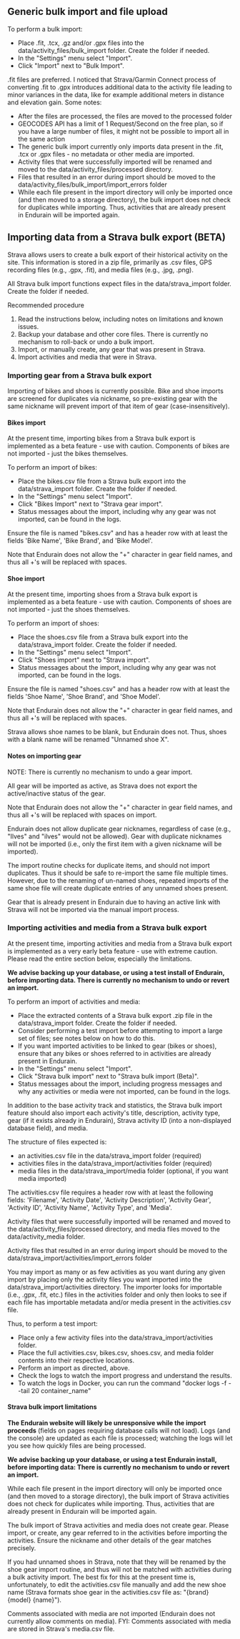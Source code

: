 ## Generic bulk import and file upload

To perform a bulk import:
- Place .fit, .tcx, .gz and/or .gpx files into the data/activity_files/bulk_import folder. Create the folder if needed.
- In the "Settings" menu select "Import".
- Click "Import" next to "Bulk Import".

.fit files are preferred. I noticed that Strava/Garmin Connect process of converting .fit to .gpx introduces additional data to the activity file leading to minor variances in the data, like for example additional 
meters in distance and elevation gain. Some notes:

- After the files are processed, the files are moved to the processed folder
- GEOCODES API has a limit of 1 Request/Second on the free plan, so if you have a large number of files, it might not be possible to import all in the same action
- The generic bulk import currently only imports data present in the .fit, .tcx or .gpx files - no metadata or other media are imported.
- Activity files that were successfully imported will be renamed and moved to the data/activity_files/processed directory.
- Files that resulted in an error during import should be moved to the data/activity_files/bulk_import/import_errors folder
- While each file present in the import directory will only be imported once (and then moved to a storage directory), the bulk import does not check for duplicates while importing. Thus, activities that are already present in Endurain will be imported again.


## Importing data from a Strava bulk export (BETA)

Strava allows users to create a bulk export of their historical activity on the site.  This information is stored in a zip file, primarily as .csv files, GPS recording files (e.g., .gpx, .fit), and media files (e.g., .jpg, .png).

All Strava bulk import functions expect files in the data/strava_import folder. Create the folder if needed.

Recommended procedure
1. Read the instructions below, including notes on limitations and known issues.
2. Backup your database and other core files.  There is currently no mechanism to roll-back or undo a bulk import.
3. Import, or manually create, any gear that was present in Strava.
4. Import activities and media that were in Strava.

### Importing gear from a Strava bulk export

Importing of bikes and shoes is currently possible. Bike and shoe imports are screened for duplicates via nickname, so pre-existing gear with the same nickname will prevent import of that item of gear (case-insensitively).

#### Bikes import

At the present time, importing bikes from a Strava bulk export is implemented as a beta feature - use with caution.  Components of bikes are not imported - just the bikes themselves. 

To perform an import of bikes: 
- Place the bikes.csv file from a Strava bulk export into the data/strava_import folder. Create the folder if needed.
- In the "Settings" menu select "Import".
- Click "Bikes Import" next to "Strava gear import".
- Status messages about the import, including why any gear was not imported, can be found in the logs.

Ensure the file is named "bikes.csv" and has a header row with at least the fields 'Bike Name', 'Bike Brand', and 'Bike Model'.

Note that Endurain does not allow the "+" character in gear field names, and thus all +'s will be replaced with spaces.

#### Shoe import

At the present time, importing shoes from a Strava bulk export is implemented as a beta feature - use with caution.  Components of shoes are not imported - just the shoes themselves. 

To perform an import of shoes: 
- Place the shoes.csv file from a Strava bulk export into the data/strava_import folder. Create the folder if needed.
- In the "Settings" menu select "Import".
- Click "Shoes import" next to "Strava import".
- Status messages about the import, including why any gear was not imported, can be found in the logs.

Ensure the file is named "shoes.csv" and has a header row with at least the fields 'Shoe Name', 'Shoe Brand', and 'Shoe Model'.

Note that Endurain does not allow the "+" character in gear field names, and thus all +'s will be replaced with spaces.

Strava allows shoe names to be blank, but Endurain does not. Thus, shoes with a blank name will be renamed "Unnamed shoe X".

#### Notes on importing gear

NOTE: There is currently no mechanism to undo a gear import.

All gear will be imported as active, as Strava does not export the active/inactive status of the gear.

Note that Endurain does not allow the "+" character in gear field names, and thus all +'s will be replaced with spaces on import.

Endurain does not allow duplicate gear nicknames, regardless of case (e.g., "Ilves" and "ilves" would not be allowed). Gear with duplicate nicknames will not be imported (i.e., only the first item with a given nickname will be imported).

The import routine checks for duplicate items, and should not import duplicates. Thus it should be safe to re-import the same file multiple times. However, due to the renaming of un-named shoes, repeated imports of the same shoe file will create duplicate entries of any unnamed shoes present. 

Gear that is already present in Endurain due to having an active link with Strava will not be imported via the manual import process.

### Importing activities and media from a Strava bulk export

At the present time, importing activities and media from a Strava bulk export is implemented as a very early beta feature - use with extreme caution.  Please read the entire section below, especially the limitations.

**We advise backing up your database, or using a test install of Endurain, before importing data.  There is currently no mechanism to undo or revert an import.**

To perform an import of activities and media: 
- Place the extracted contents of a Strava bulk export .zip file in the data/strava_import folder. Create the folder if needed. 
- Consider performing a test import before attempting to import a large set of files; see notes below on how to do this.
- If you want imported activities to be linked to gear (bikes or shoes), ensure that any bikes or shoes referred to in activities are already present in Endurain. 
- In the "Settings" menu select "Import".
- Click "Strava bulk import" next to "Strava bulk import (Beta)".
- Status messages about the import, including progress messages and why any activities or media were not imported, can be found in the logs.

In addition to the base activity track and statistics, the Strava bulk import feature should also import each activity's title, description, activity type, gear (if it exists already in Endurain), Strava activity ID (into a non-displayed database field), and media. 

The structure of files expected is:
- an activities.csv file in the data/strava_import folder (required)
- activities files in the data/strava_import/activities folder (required)
- media files in the data/strava_import/media folder (optional, if you want media imported)

The activities.csv file requires a header row with at least the following fields: 'Filename', 'Activity Date', 'Activity Description', 'Activity Gear', 'Activity ID', 'Activity Name', 'Activity Type', and 'Media'.

Activity files that were successfully imported will be renamed and moved to the data/activity_files/processed directory, and media files moved to the data/activity_media folder. 

Activity files that resulted in an error during import should be moved to the data/strava_import/activities/import_errors folder

You may import as many or as few activities as you want during any given import by placing only the activity files you want imported into the data/strava_import/activities directory. The importer looks for importable (i.e., .gpx, .fit, etc.) files in the activities folder and only then looks to see if each file has importable metadata and/or media present in the activities.csv file.

Thus, to perform a test import:
- Place only a few activity files into the data/strava_import/activities folder.
- Place the full activities.csv, bikes.csv, shoes.csv, and media folder contents into their respective locations. 
- Perform an import as directed, above.
- Check the logs to watch the import progress and understand the results. 
- To watch the logs in Docker, you can run the command "docker logs -f --tail 20 container_name"

#### Strava bulk import limitations 

**The Endurain website will likely be unresponsive while the import proceeds** (fields on pages requiring database calls will not load). Logs (and the console) are updated as each file is processed; watching the logs will let you see how quickly files are being processed. 

**We advise backing up your database, or using a test Endurain install, before importing data: There is currently no mechanism to undo or revert an import.**

While each file present in the import directory will only be imported once (and then moved to a storage directory), the bulk import of Strava activities does not check for duplicates while importing. Thus, activities that are already present in Endurain will be imported again.

The bulk import of Strava activities and media does not create gear.  Please import, or create, any gear referred to in the activities before importing the activities. Ensure the nickname and other details of the gear matches precisely.

If you had unnamed shoes in Strava, note that they will be renamed by the shoe gear import routine, and thus will not be matched with activities during a bulk activity import.  The best fix for this at the present time is, unfortunately, to edit the activities.csv file manually and add the new shoe name (Strava formats shoe gear in the activities.csv file as: "{brand} {model} {name}").

Comments associated with media are not imported (Endurain does not currently allow comments on media). FYI: Comments associated with media are stored in Strava's media.csv file.
